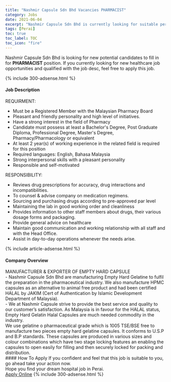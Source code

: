 ```yaml
---
title: "Nashmir Capsule Sdn Bhd Vacancies PHARMACIST" 
category: Jobs 
date: 2021-06-04 
excerpt: "Nashmir Capsule Sdn Bhd is currently looking for suitable person to fill in the PHARMACIST which positioned at Perai" 
tags: [Perai] 
toc: true 
toc_label: TOC 
toc_icon: "fire" 
--- 
```


<p>Nashmir Capsule Sdn Bhd is looking for new potential candidates to fill in for <b>PHARMACIST</b> position. If you currently looking for new healthcare job opportunities and qualified with the job desc, feel free to apply this job.
</p>{% include 300-adsense.html %} 
<div><div><h4>Job Description</h4></div><div><div><span><div><p>REQUIRMENT:</p><ul><li>Must be a Registered Member with the Malaysian Pharmacy Board</li><li>Pleasant and friendly personality and high level of initiatives.</li><li>Have a strong interest in the field of Pharmacy</li><li>Candidate must possess at least a Bachelor's Degree, Post Graduate Diploma, Professional Degree, Master's Degree, Pharmacy/Pharmacology or equivalent</li><li>At least 2 year(s) of working experience in the related field is required for this position</li><li>Required languages: English, Bahasa Malaysia</li><li>Strong interpersonal skills with a pleasant personality</li><li>Responsible and self-motivated</li></ul><p>RESPONSIBILITY:</p><ul><li>Reviews drug prescriptions for accuracy, drug interactions and incompatibilities.</li><li>To counsel &amp; advise company on medication regimens.</li><li>Sourcing and purchasing drugs according to pre-approved par level</li><li>Maintaining the lab in good working order and cleanliness</li><li>Provides information to other staff members about drugs, their various dosage forms and packaging.</li><li>Provide general advice on healthcare</li><li>Maintain good communication and working relationship with all staff and with the Head Office.</li><li>Assist in day-to-day operations whenever the needs arise.</li></ul></div></span></div></div></div> 
{% include article-adsense.html %} 
<div><div><h4>Company Overview</h4></div><div><div><span><div><div>MANUFACTURER &amp; EXPORTER OF EMPTY HARD CAPSULE</div>
<div>- Nashmir Capsule Sdn Bhd are manufacturing Empty Hard Gelatine to fulfil the preparation in the pharmaceutical industry. We also manufacture HPMC capsules as an alternative to animal free product and had been certified HALAL by JAKIM (Cert of Authentication by Islamic Development Department of Malaysia).</div>
<div>- We at Nashmir Capsule strive to provide the best service and quality to our customer&#8217;s satisfaction. As Malaysia is in favour for the HALAL status, Empty Hard Gelatin Halal Capsules are much needed commodity in the industry.</div>
<div>We use gelatine o pharmaceutical grade which is 1005 TSE/BSE free to manufacture two pieces empty hard gelatine capsules. It conforms to U.S.P and B.P standards. These capsules are produced in various sizes and colour combinations which have two stage locking features an enabling the capsules to open easily for filling and then securely locked for packing and distribution.&#160;</div></div></span></div></div></div> 
#### How To Apply 
If you confident and feel that this job is suitable to you, go ahead take your action now. <br/> 
Hope you find your dream hospital job in Perai. <br/> 
<a href="https://www.jobstreet.com.my/en/job/pharmacist-4570370?jobId=jobstreet-my-job-4570370" class="btn btn--warning" target="_blank" rel="nofollow noopenner">Apply Online</a> 
{% include 300-adsense.html %} 